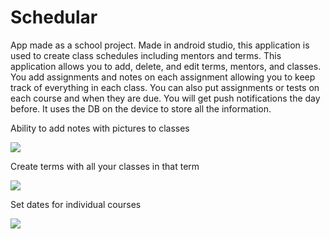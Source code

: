 # Schedular

App made as a school project. Made in android studio, this application is used to create class schedules including mentors and terms.
This application allows you to add, delete, and edit terms, mentors, and classes. You add assignments and notes on each assignment allowing you to keep track of everything in each class. You can also put assignments or tests on each course and when they are due. You will get push notifications the day before. It uses the DB on the device to store all the information. 

Ability to add notes with pictures to classes

![](https://user-images.githubusercontent.com/37157877/48146946-6a757880-e273-11e8-93aa-595da4a5af5b.png)


Create terms with all your classes in that term

![](https://user-images.githubusercontent.com/37157877/48146947-6a757880-e273-11e8-876d-792b2975eadc.png)

Set dates for individual courses

![](https://user-images.githubusercontent.com/37157877/48146948-6a757880-e273-11e8-991c-bea233b2a8c7.png)
